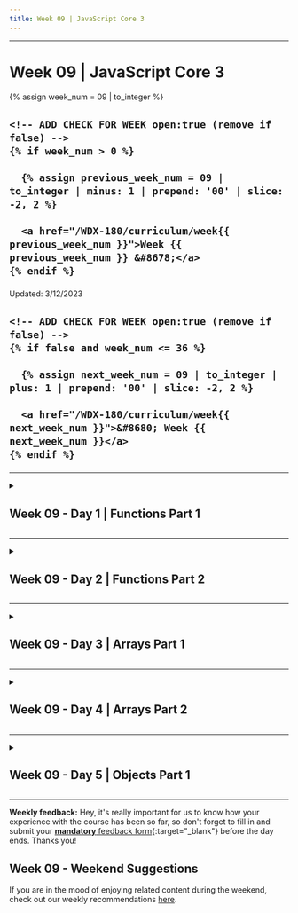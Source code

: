 ```yaml
---
title: Week 09 | JavaScript Core 3
---
```


<hr class="mb-0">

<h1 id="{{ Week 09-JavaScript Core 3 | slugify }}">
  <span class="week-prefix">Week 09 |</span> JavaScript Core 3
</h1>

<div class="week-controls">

  {% assign week_num = 09 | to_integer %}

  <h2 class="week-controls__previous_week">

    <!-- ADD CHECK FOR WEEK open:true (remove if false) -->
    {% if week_num > 0 %}

      {% assign previous_week_num = 09 | to_integer | minus: 1 | prepend: '00' | slice: -2, 2 %}

      <a href="/WDX-180/curriculum/week{{ previous_week_num }}">Week {{ previous_week_num }} &#8678;</a>
    {% endif %}

  </h2>

  <span>Updated: 3/12/2023</span>

  <h2 class="week-controls__next_week">

    <!-- ADD CHECK FOR WEEK open:true (remove if false) -->
    {% if false and week_num <= 36 %}

      {% assign next_week_num = 09 | to_integer | plus: 1 | prepend: '00' | slice: -2, 2 %}

      <a href="/WDX-180/curriculum/week{{ next_week_num }}">&#8680; Week {{ next_week_num }}</a>
    {% endif %}

  </h2>

</div>

---

<!-- Week 09 - Day 1 | Functions Part 1 -->
<details markdown="1">
  <summary>
    <h2>
      <span class="summary-day">Week 09 - Day 1</span> | Functions Part 1</h2>
  </summary>

### Schedule

  - [Study](#study-plan-NN)
  - [Exercises](#exercises-NN)
  - [Extra Resources](#extra-resources-NN)

### Study Plan

  Another essential concept in coding is functions, which allow you to store a piece of code that does a single task inside a defined block, and then call that code whenever you need it using a single short command — rather than having to type out the same code multiple times. In this module we'll explore fundamental concepts behind functions such as basic syntax, how to invoke and define them, scope, and parameters.

  In JavaScript, you'll find functions everywhere. In fact, we've been using functions all the way through the course so far; we've just not been talking about them very much. Now is the time, however, for us to start talking about functions explicitly, and really exploring their syntax.

  Pretty much anytime you make use of a JavaScript structure that features a pair of parentheses — () — and you're not using a common built-in language structure like a for loop, while or do...while loop, or if...else statement, you are making use of a function.

  ---


  **Quokka: an awesome learning tool and helping hand for VSCode**
  
  Before moving forward, we have a recommendation for you. You can install and use a really nice VSCode extension that allows you to visualize the evaluation of each line of JavaScript code directly inside the code editor! 
  
  - 1) Install the [Quokka.js](https://marketplace.visualstudio.com/items?itemName=WallabyJs.quokka-vscode){:target="_blank"} Extension for VSCode
  
  - 2) Watch this [12min video by Traversy Media](https://www.youtube.com/watch?v=f_sEWa5hA0Q){:target="_blank"} that explains how this extension works and shows some of the features for both the free and Pro versions.
  
  - 3) Bookmark and check the [official documentation](https://quokkajs.com/docs/index.html){:target="_blank"}.
  
  ---



  > The examples and exercises in this repository all use () => {} (arrow functions), while many resources online cover function functions. Why? Because arrow functions are simpler to study in the debugger. That's all you need to know for now!



  - [Watch: **JavaScript Functions In 90 Seconds**](https://www.youtube.com/watch?v=UY182o4J5_Y){:target="_blank"}
    - **Duration:** 2min
    - **Level:** Beginner

  <!-- TODO: INTEGRATE  -->


  - [Study: **Function Basics** @javascript.info](https://javascript.info/function-basics){:target="_blank"}
    - **Level:** Beginner

  Make sure to follow the guides on **Setting up Study Lenses (v2) on your System**. Once `lenses2` is properly installed on your system, you can go to your `WDX-180` folder and run `lenses2` with the material for this Module:

  - `cd WDX-180/`
  - `lenses2 curriculum/modules/javascript/denepo/_inside-js/3-functions/`

  You should focus and study the following modules (included within `3-functions/`):

  - **1-functions**
  - **2-documenting-functions**
  - **3-the-callstack**
  - **4-local-param-parent**

  ---



  **Programming Training Wheels**: Getting familiar with the return statement

  Every single function call in JavaScript will **always** return a value after its execution. 
  This is a very important concept that one must learn when starting to work with (and make sense) of functions.
  In order to get familiar with the return statement, we propose the following rule when defining a function:

  **Always include the `return undefined` statement as the first step.**

  For example:

  ```js
  function displayTable(){ 

    // Rest of the code will go here

    return undefined; // <= Get used to adding this statement right away, when defining a function

  }
  ```

  **What's the purpose of this?**
  
  Just like training wheels on a bicycle, `programming training wheels` act as our support and reminders in our first rides with JavaScript. Their role is to instill some core concepts, avoid bugs and common beginner mistakes and also get us accustomed with some of the good practices.
  
  > "The functionality of training wheels is based on the premise that a learner rider can gradually develop their balance and coordination skills by relying on the support of the extra wheels. As the rider gains confidence and proficiency, the training wheels are gradually raised or removed, theoretically allowing the rider to transition to riding without additional support." ~ Wikipedia
  

  As you move on to work on the rest of the function body, the return statement will act as a reminder that some kind of value (most probably, some value other than `undefined`) should be returned.

  There are a couple of reasons that you should start defining a function by placing a `return undefined` statement at the last line of the function body:

  - It will become a reminder that a function's main purpose is to run some code and return a value back to the line that `called` the function.

  ```js
  const randomNumber = Math.random(); // <= The function call will trigger the execution of some code, produce a random number and return that random number back to this line. After Math.random() has been replaced by a random number (during runtime), JavaScript will proceed to assign that value to the left hand side of the assignment operator and store the value to the `randomNumber` variable.
  ```

  - It will help you memorize the fact that even when a `return` statement has not been explicitly defined inside a function's body, JavaScript will always include an implicit `return undefined` statement, thereby returning the special `undefined` value in those cases. In other words, there's always a `return` statement and a returned value in a function, whether we can see that statement or not.

  - It will get you into the good habit of returning some kind of value from your functions. We start by returning the default `undefined` value at first, then consider a better option as we think carefully about the purpose of our function.

  - It will help you avoid bugs, such as forgetting to use a `return statement`, resulting in the default `undefined` popping up as an unintended value.

  - It will help you better understand and distinguish between `pure` and `impure` functions as you move on to study `functional programming` concepts.

  ![](./assets/KevlinHenneyUndefined.jpeg)

<!-- Summary -->

<!-- Exercises -->

### Extra Resources

  - [Function Basics @ The Coding Train](https://www.youtube.com/watch?v=wRHAitGzBrg){:target="_blank"}
  - [5.2: Function Parameters and Arguments @ The Coding Train](https://www.youtube.com/watch?v=zkc417YapfE){:target="_blank"}
  - [5.3: Functions and Return @ The Coding Train](https://www.youtube.com/watch?v=qRnUBiTJ66Y){:target="_blank"}

<!-- Sources and Attributions -->
  
</details>

<hr class="mt-1">

<!-- Week 09 - Day 2 | Functions Part 2 -->
<details markdown="1">
  <summary>
    <h2>
      <span class="summary-day">Week 09 - Day 2</span> | Functions Part 2</h2>
  </summary>

### Schedule

  - [Study](#study-plan-NN)
  - [Exercises](#exercises-NN)
  - [Extra Resources](#extra-resources-NN)

### Study Plan

  Make sure to follow the guides on **Setting up Study Lenses (v2) on your System**. Once `lenses2` is properly installed on your system, you can go to your `WDX-180` folder and run `lenses2` with the material for this Module:

  - `cd WDX-180/`
  - `lenses2 curriculum/modules/javascript/denepo/_inside-js/6-using-functions/`

  You should focus and study the following modules (included within `6-using-functions/`):

  - **1-calling-functions**
  - **2-writing-functions**
  - **3-refactoring-functions**
  - **4-reverse-engineering**
  - **5-dom-io**

<!-- Summary -->

<!-- Exercises -->

<!-- Extra Resources -->

<!-- Sources and Attributions -->
  
</details>

<hr class="mt-1">

<!-- Week 09 - Day 3 | Arrays Part 1 -->
<details markdown="1">
  <summary>
    <h2>
      <span class="summary-day">Week 09 - Day 3</span> | Arrays Part 1</h2>
  </summary>

### Schedule

  - [Study](#study-plan-NN)
  - [Exercises](#exercises-NN)
  - [Extra Resources](#extra-resources-NN)

### Study Plan

#### Arrays



  Arrays are generally described as "list-like objects"; they are basically single objects that contain multiple values stored in a list. Array objects can be stored in variables and dealt with in much the same way as any other type of value, the difference being that we can access each value inside the list individually, and do super useful and efficient things with the list, like loop through it and do the same thing to every value. Maybe we've got a series of product items and their prices stored in an array, and we want to loop through them all and print them out on an invoice, while totaling all the prices together and printing out the total price at the bottom.

  If we didn't have arrays, we'd have to store every item in a separate variable, then call the code that does the printing and adding separately for each item. This would be much longer to write out, less efficient, and more error-prone. If we had 10 items to add to the invoice it would already be annoying, but what about 100 items, or 1000? We'll return to this example later on in the article.  

  <!-- WDX:SGEN:PROGRESS:task=Watch 'Arrays in Javascript' -->


  - [Watch **Arrays in Javascript**](https://www.youtube.com/watch?v=0SyTDl4pb4w){:target="_blank"}
   - **Duration:** 28min
   - **Level:** Beginner
   - **Captions:** Yes

  Make sure to follow the guides on **Setting up Study Lenses (v2) on your System**. Once `lenses2` is properly installed on your system, you can go to your `WDX-180` folder and run `lenses2` with the material for this Module:

  - `cd WDX-180/`
  - `lenses2 curriculum/modules/javascript/denepo/_inside-js/7-arrays/`

  You should focus and study the following modules (included within `7-arrays/`):

  - **1-isolate**
  - **2-practice**
  - **3-integrate**

<!-- Summary -->

<!-- Exercises -->

<!-- Extra Resources -->

<!-- Sources and Attributions -->
  
</details>

<hr class="mt-1">

<!-- Week 09 - Day 4 | Arrays Part 2 -->
<details markdown="1">
  <summary>
    <h2>
      <span class="summary-day">Week 09 - Day 4</span> | Arrays Part 2</h2>
  </summary>

### Schedule

  - [Study](#study-plan-NN)
  - [Exercises](#exercises-NN)
  - [Extra Resources](#extra-resources-NN)

### Study Plan

  Make sure to follow the guides on **Setting up Study Lenses (v2) on your System**. Once `lenses2` is properly installed on your system, you can go to your `WDX-180` folder and run `lenses2` with the material for this Module:

  - `cd WDX-180/`
  - `lenses2 curriculum/modules/javascript/denepo/_inside-js/8-functional-array-methods/`

  You should focus and study the following modules (included within `8-functional-array-methods/`):

  - **1-isolate**
  - **2-practice**
  - **3-implicit-return**
  - **4-integrate**

<!-- Summary -->

<!-- Exercises -->

<!-- Extra Resources -->

<!-- Sources and Attributions -->
  
</details>

<hr class="mt-1">

<!-- Week 09 - Day 5 | Objects Part 1 -->
<details markdown="1">
  <summary>
    <h2>
      <span class="summary-day">Week 09 - Day 5</span> | Objects Part 1</h2>
  </summary>

### Schedule

  - [Study](#study-plan-NN)
  - [Exercises](#exercises-NN)
  - [Extra Resources](#extra-resources-NN)

### Study Plan

#### Objects



  An object is a collection of properties, and a property is an association between a name (or key) and a value. A property's value can be a function, in which case the property is known as a method.

  Objects in JavaScript, just as in many other programming languages, can be compared to objects in real life. In JavaScript, an object is a standalone entity, with properties and type. Compare it with a cup, for example. A cup is an object, with properties. A cup has a color, a design, weight, a material it is made of, etc. The same way, JavaScript objects can have properties, which define their characteristics.

  <!-- WDX:SGEN:PROGRESS:task=Watch 'Javascript Objects Explained' -->


  - [Watch **Javascript Objects Explained**](https://www.youtube.com/watch?v=rLPwCAqyCAE){:target="_blank"}
   - Level: Beginner
   - Duration: 23min
   - Captions: Yes

  Now that you have a good understanding of what Javascript Objects are, you can start playing around with some code.

  Make sure to follow the guides on **Setting up Study Lenses (v2) on your System**. Once `lenses2` is properly installed on your system, you can go to your `WDX-180` folder and run `lenses2` with the material for this Module:

  - `cd WDX-180/`
  - `lenses2 curriculum/modules/javascript/denepo/_inside-js/9-multiple-interactions/`

  You should focus and study the following modules (included within `9-multiple-interactions/`):

  - **1-isolate**

<!-- Summary -->

<!-- Exercises -->

<!-- Extra Resources -->

<!-- Sources and Attributions -->
  
</details>


<hr class="mt-1">

**Weekly feedback:** Hey, it's really important for us to know how your experience with the course has been so far, so don't forget to fill in and submit your [**mandatory** feedback form](https://forms.gle/S6Zg3bbS2uuwsSZF9){:target="_blank"} before the day ends. Thanks you!

## Week 09 - Weekend Suggestions

If you are in the mood of enjoying related content during the weekend, check out our weekly recommendations [here](WEEKEND.md).